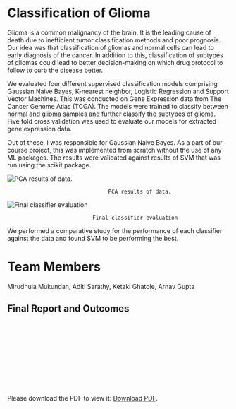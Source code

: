# Classification of Glioma

Glioma is a common malignancy of the brain. It is the leading cause of death due to inefficient tumor classification methods and poor prognosis. Our idea was that classification of gliomas and normal cells can lead to early diagnosis of the cancer. In addition to this, classification of subtypes of gliomas could lead to better decision-making on which drug protocol to follow to curb the disease better.

We evaluated four different supervised classification models comprising Gaussian Naive Bayes, K-nearest neighbor, Logistic Regression and Support Vector Machines. This was conducted on Gene Expression data from The Cancer Genome Atlas (TCGA). The models were trained to classify between normal and glioma samples and further classify the subtypes of glioma. Five fold cross validation was used to evaluate our models for extracted gene expression data.

Out of these, I was responsible for Gaussian Naive Bayes. As a part of our course project, this was implemented from scratch without the use of any ML packages. The results were validated against results of SVM that was run using the scikit package.

![PCA results of data.](https://s3-us-west-2.amazonaws.com/secure.notion-static.com/9f926989-3952-4dee-889c-b675e5f01425/Screen_Shot_2022-11-04_at_4.19.04_PM.png)

                                    PCA results of data.
                                    
![Final classifier evaluation](https://s3-us-west-2.amazonaws.com/secure.notion-static.com/34e54e3e-b31d-4c73-8836-4125ccb74cc8/Screen_Shot_2022-11-04_at_4.19.28_PM.png)

                               Final classifier evaluation

We performed a comparative study for the performance of each classifier against the data and found SVM to be performing the best.


# Team Members

Mirudhula Mukundan, Aditi Sarathy, Ketaki Ghatole, Arnav Gupta


## Final Report and Outcomes
<object data="https://github.com/ArnavGuptaa/02620_ML_Project/blob/main/ML_project_report.pdf" type="application/pdf" width="700px" height="700px">
    <embed src="https://github.com/ArnavGuptaa/02620_ML_Project/blob/main/ML_project_report.pdf">
        <p>Please download the PDF to view it: <a href="https://mirudhula-m.github.io/assets/project_reports/glioma.pdf">Download PDF</a>.</p>
    </embed>
</object>
